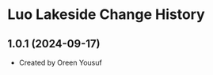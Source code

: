 Luo Lakeside Change History
====================

1.0.1 (2024-09-17)
----------------
* Created by Oreen Yousuf
